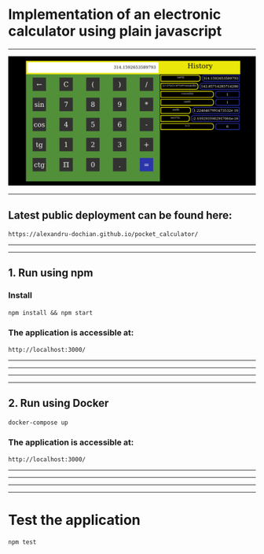 # Implementation of an electronic calculator using plain javascript

<hr/>

![PC](readme_resources/snapshot.jpeg)

<hr/>

## Latest public deployment can be found here:

```
https://alexandru-dochian.github.io/pocket_calculator/
```

<hr/>
<hr/>

## 1. Run using npm

### Install

```
npm install && npm start
```

### The application is accessible at:

```
http://localhost:3000/
```

<hr/>
<hr/>
<hr/>
<hr/>

## 2. Run using Docker

```
docker-compose up
```

### The application is accessible at:

```
http://localhost:3000/
```

<hr/>
<hr/>
<hr/>
<hr/>

# Test the application

```
npm test
```
